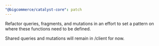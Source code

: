 ```yaml
---
"@bigcommerce/catalyst-core": patch
---
```


Refactor queries, fragments, and mutations in an effort to set a pattern on where these functions need to be defined.

Shared queries and mutations will remain in /client for now.
